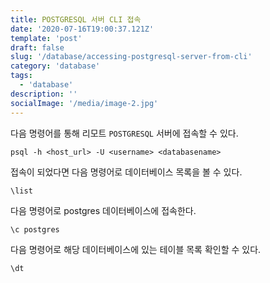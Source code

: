```yaml
---
title: POSTGRESQL 서버 CLI 접속
date: '2020-07-16T19:00:37.121Z'
template: 'post'
draft: false
slug: '/database/accessing-postgresql-server-from-cli'
category: 'database'
tags:
  - 'database'
description: ''
socialImage: '/media/image-2.jpg'
---
```


다음 명령어를 통해 리모트 `POSTGRESQL` 서버에 접속할 수 있다.

```
psql -h <host_url> -U <username> <databasename>
```

접속이 되었다면 다음 명령어로 데이터베이스 목록을 볼 수 있다.

```
\list
```

다음 명령어로 postgres 데이터베이스에 접속한다.

```
\c postgres
```

다음 명령어로 해당 데이터베이스에 있는 테이블 목록 확인할 수 있다.

```
\dt
```
